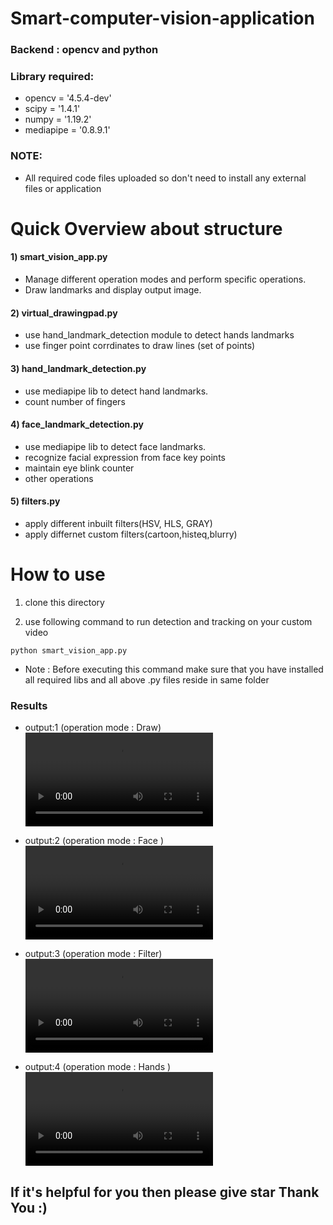 # Smart-computer-vision-application

### Backend : opencv and python
### Library required:

- opencv = '4.5.4-dev'
- scipy = '1.4.1'
- numpy = '1.19.2'
- mediapipe = '0.8.9.1'


### NOTE:

- All required code files uploaded so don't need to install any external files or application

# Quick Overview about structure

#### 1) smart_vision_app.py

- Manage different operation modes and perform specific operations.
- Draw landmarks and display output image.


#### 2) virtual_drawingpad.py

- use hand_landmark_detection module to detect hands landmarks
- use finger point corrdinates to draw lines (set of points) 


#### 3) hand_landmark_detection.py

- use mediapipe lib to detect hand landmarks.
- count number of fingers


#### 4) face_landmark_detection.py

- use mediapipe lib to detect face landmarks.
- recognize facial expression from face key points
- maintain eye blink counter
- other operations


#### 5) filters.py

- apply different inbuilt filters(HSV, HLS, GRAY)
- apply differnet custom filters(cartoon,histeq,blurry)

# How to use 

1) clone this directory
 
2) use following command to run detection and tracking on your custom video

  ```
  python smart_vision_app.py
  ```
  
- Note : Before executing this command make sure that you have installed all required libs and all above .py files reside in same folder

### Results

- output:1 (operation mode : Draw)
![Draw mode](https://user-images.githubusercontent.com/69752829/148802457-cf18dc03-aa47-431a-8bb4-a55451782d05.mp4)

- output:2 (operation mode : Face )
![Face mode](https://user-images.githubusercontent.com/69752829/148802384-c4b7904d-3f7e-467e-a9c7-5e01656820d1.mp4)

- output:3 (operation mode : Filter)
![Filter mode](https://user-images.githubusercontent.com/69752829/148797658-6e32dc36-89ba-470e-b228-dd1032795bac.mp4)

- output:4 (operation mode : Hands )
![Hands mode](https://user-images.githubusercontent.com/69752829/148800380-2ee83f46-c860-42c4-8146-7409aea4e56a.mp4)

## If it's helpful for you then please give star Thank You :)
